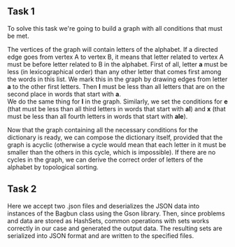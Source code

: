 ## Task 1

To solve this task we're going to build a graph with all conditions that must be met.

The vertices of the graph will contain letters of the alphabet. If a directed edge 
goes from vertex A to vertex B, it means that letter related to vertex A must be 
before letter related to B in the alphabet.
First of all, letter **a** must be less (in lexicographical order) than any other 
letter that comes first among the words in this list. We mark this in the graph by 
drawing edges from letter **a** to the other first letters. Then **l** must be less 
than all letters that are on the second place in words that start with **a**.  
We do the same thing for **l** in the graph. Similarly, we set the conditions 
for **e** (that must be less than all third letters in words that start with **al**) and **x** (that must be less than all fourth letters in words that start with **ale**).

Now that the graph containing all the necessary conditions for the dictionary is ready, we can compose the dictionary itself, provided that the graph is acyclic (otherwise a cycle would mean that each letter in it must be smaller than the others in this cycle, which is impossible). If there are no cycles in the graph, we can derive the correct order of letters of the alphabet by topological sorting.

## Task 2

Here we accept two .json files and deserializes the JSON data into instances of the 
Bagbun class using the Gson library. Then, since problems and data are stored as 
HashSets, common operations with sets works correctly in our case and generated the 
output data. The resulting sets are serialized into JSON format and are written to 
the specified files.